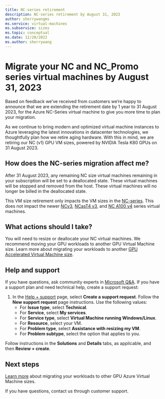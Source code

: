 ```yaml
---
title: NC-series retirement
description: NC-series retirement by August 31, 2023
author: sherrywangms
ms.service: virtual-machines
ms.subservice: sizes
ms.topic: conceptual
ms.date: 12/20/2022
ms.author: sherrywang
---
```

# Migrate your NC and NC_Promo series virtual machines by August 31, 2023
Based on feedback we’ve received from customers we’re happy to announce that we are extending the retirement date by 1 year to 31 August 2023, for the Azure NC-Series virtual machine to give you more time to plan  your migration. 

As we continue to bring modern and optimized virtual machine instances to Azure leveraging the latest innovations in datacenter technologies, we thoughtfully plan how we retire aging hardware. 
With this in mind, we are retiring our NC (v1) GPU VM sizes, powered by NVIDIA Tesla K80 GPUs on 31 August 2023. 

## How does the NC-series migration affect me?  

After 31 August 2023, any remaining NC size virtual machines remaining in your subscription will be set to a deallocated state. These virtual machines will be stopped and removed from the host. These virtual machines will no longer be billed in the deallocated state. 

This VM size retirement only impacts the VM sizes in the [NC-series](nc-series.md). This does not impact the newer [NCv3](ncv3-series.md), [NCasT4 v3](nct4-v3-series.md), and [NC A100 v4](nc-a100-v4-series.md) series virtual machines. 


## What actions should I take?  
You will need to resize or deallocate your NC virtual machines. We recommend moving your GPU workloads to another GPU Virtual Machine size. Learn more about migrating your workloads to another [GPU Accelerated Virtual Machine size](sizes-gpu.md).

## Help and support

If you have questions, ask community experts in [Microsoft Q&A](/answers/topics/azure-virtual-machines.html). If you have a support plan and need technical help, create a support request:

1. In the [Help + support](https://portal.azure.com/#blade/Microsoft_Azure_Support/HelpAndSupportBlade/newsupportrequest) page, select **Create a support request**. Follow the **New support request** page instructions. Use the following values:
   * For **Issue type**, select **Technical**.
   * For **Service**, select **My services**.
   * For **Service type**, select **Virtual Machine running Windows/Linux**.
   * For **Resource**, select your VM.
   * For **Problem type**, select **Assistance with resizing my VM**.
   * For **Problem subtype**, select the option that applies to you.

Follow instructions in the **Solutions** and **Details** tabs, as applicable, and then **Review + create**.

## Next steps

[Learn more](n-series-migration.md) about migrating your workloads to other GPU Azure Virtual Machine sizes. 

If you have questions, contact us through customer support.

